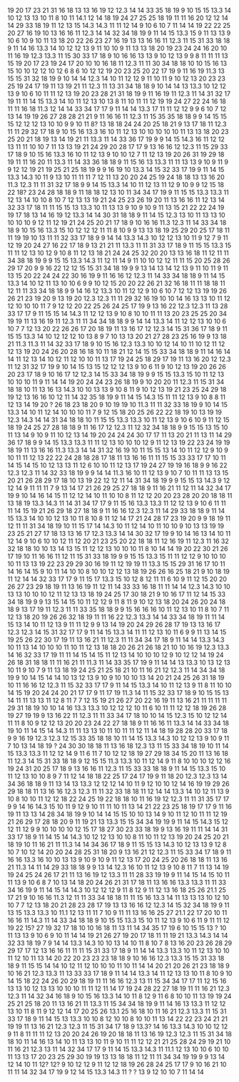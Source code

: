 19	20	17	23	21	31	16	18	13	13	16	19	12	12.3	14	14	33	35	18	19	9	10	15	15	13.3	14	10	12	13	13	10	11	8	10	11	14.1	12	14
18	19	24	27	25	25	18	19	11	11	16	20	12	12	14	14	29	33	18	19	11	12	13	15	14.3	14.3	11	11	12	14	9	10	6	10	7	11	14	14
19	22	22	25	20	27	16	19	10	13	16	16	11	12.3	14	14	32	34	18	19	9	11	14	15	13.3	15	9	11	13	13	9	10	6	10	9	10	11	13
18	20	22	26	23	27	16	19	13	13	16	16	11	12.3	11	15	31	33	18	18	9	11	14	16	13.3	14	10	12	12	13	9	11	10	10	9	11	13	13
18	20	19	23	24	24	16	20	10	11	16	19	12.3	13.3	11	15	30	33	17	18	9	10	16	16	13	13	9	10	12	13	9	9	8	11	11	11	13	15
19	20	17	23	19	24	17	20	10	10	16	18	11	12.3	11	11	30	34	18	18	10	10	15	16	13	15	10	10	12	12	10	12	6	8	6	10	12	12
19	20	23	25	20	22	17	19	9	11	16	19	11.3	13	15	15	31	32	18	19	9	10	14	14	12.3	14	10	11	12	12	9	11	10	11	9	10	12	13
20	23	23	25	19	24	17	19	11	13	19	21	11	12.3	11	13	31	34	18	18	9	10	14	14	13	13.3	10	12	12	13	9	10	6	10	11	11	12	13
19	20	23	28	21	31	18	19	9	11	16	19	11	12.3	11	14	31	32	17	19	11	11	14	15	13.3	14	10	11	12	13	10	13	8	11	10	11	11	12
19	19	24	27	22	24	16	18	11	11	16	18	11.3	12	14	14	33	34	17	17	9	11	14	14	13.3	17	11	11	12	12	9	9	6	10	7	12	13	14
19	19	26	27	28	28	21	21	9	11	16	16	11	12.3	11	15	35	35	18	18	9	9	14	15	15	15	12	12	12	13	10	10	9	9	10	11	 8?	13
18	18	24	24	20	25	18	21	9	13	17	18	11	12.3	11	11	29	32	17	18	9	10	15	16	13.3	16	10	11	12	13	10	10	10	10	10	11	13	13
18	20	23	25	20	21	18	19	13	14	19	21	11	13.3	11	14	33	36	17	19	9	9	14	15	14.3	16	11	12	12	13	11	11	10	10	7	11	13	13
19	21	24	29	20	28	17	17	9	13	16	16	12	12.3	11	15	29	33	17	18	9	10	15	16	13.3	16	10	11	12	13	9	10	10	12	7	11	12	13
19	20	26	31	19	29	18	19	11	11	16	20	11	13.3	11	14	33	36	18	18	9	11	15	16	13	13.3	11	11	13	13	9	10	9	11	9	9	12	12
19	21	19	25	21	25	18	19	9	9	16	19	10	13.3	14	15	32	33	17	19	9	11	14	15	13.3	14.3	10	11	9	13	10	11	11	11	7	12	11	13
20	20	24	25	19	24	18	18	13	13	16	20	11.3	12.3	11	11	31	32	17	18	9	9	14	15	13.3	14	10	11	12	13	11	12	9	10	9	9	12	15
18	22	 18?	23	24	28	18	18	9	11	18	18	12	13	10	11	34	34	17	19	9	11	15	15	13.3	13.3	11	12	13	14	10	10	8	10	7	12	13	13
19	21	24	25	23	26	19	20	11	13	16	16	11	12	13	14	32	33	17	18	11	11	15	15	13	13.3	10	11	13	13	9	10	9	10	9	11	13	15
21	22	22	24	19	19	17	18	13	14	16	19	12	13.3	14	14	30	31	18	18	9	11	14	15	12.3	13	10	11	13	13	10	10	10	10	9	12	11	12
19	21	24	25	20	21	17	18	9	10	16	16	11.3	12.3	11	14	33	34	18	18	9	10	15	16	13.3	15	10	12	12	12	11	11	8	10	9	9	13	13
18	19	25	29	20	25	17	18	11	11	19	19	10	13	11	11	32	33	17	18	9	9	14	14	13.3	14.3	10	12	12	13	10	11	9	12	7	9	11	12
19	20	24	27	16	22	17	18	9	13	21	21	11	13.3	11	11	31	33	17	18	9	11	15	15	13.3	15	11	11	12	13	10	12	9	10	8	11	12	13
18	21	24	24	25	32	20	20	13	13	16	18	11	12	11	11	34	38	18	19	9	9	15	15	13.3	14.3	11	12	11	14	9	11	10	10	12	12	11	11
15	20	25	28	26	29	17	20	9	9	16	22	12	12	15	15	31	34	18	19	9	9	13	14	13	14	 	 	12	13	9	11	10	11	9	11	13	15
20	22	24	24	22	30	16	19	9	11	16	16	12	12.3	11	14	33	34	18	18	9	11	14	15	13.3	14	10	12	11	13	10	10	6	9	9	10	12	15
20	20	22	26	21	32	16	18	11	11	18	18	11	12	11	11	33	34	18	18	9	9	14	16	12	13.3	10	11	12	12	9	10	6	10	7	12	12	13
19	19	26	26	21	23	19	20	9	13	19	20	12.3	12.3	11	11	29	32	16	19	10	10	14	16	13	13	10	11	12	12	10	10	10	11	7	9	12	12
20	22	25	26	24	25	17	19	9	13	16	22	12.3	12.3	11	13	28	33	17	17	9	11	15	15	14	14.3	11	12	12	13	9	10	8	10	10	11	11	13
20	23	25	25	20	34	19	19	11	13	16	19	11	12.3	11	11	34	34	18	18	9	9	14	14	13.3	14	11	12	12	13	10	10	6	10	7	7	12	13
20	22	26	26	17	20	18	19	11	13	16	17	12	12.3	14	15	31	36	17	18	9	11	15	15	13.3	14	10	12	12	12	10	13	8	9	7	10	13	13
20	21	27	28	23	25	16	19	9	13	18	21	11.3	11.3	11	14	32	33	17	18	9	10	15	16	12.3	13.3	10	10	12	14	10	11	10	12	11	12	12	13
19	20	24	26	20	28	16	18	10	11	18	21	12	14	15	15	33	34	18	18	9	11	14	16	14	14	11	12	13	14	10	12	11	12	10	10	11	13
17	19	24	25	18	29	17	19	11	13	16	20	12	12.3	11	12	31	32	17	19	9	10	14	15	13	15	12	12	12	13	9	10	6	11	9	10	12	13
19	20	26	26	20	23	17	18	9	10	16	17	12	12.3	14	15	33	34	18	19	9	9	15	15	13.3	15	10	11	12	13	10	10	10	11	9	11	14	14
19	20	24	24	23	26	18	19	9	10	20	20	11	12.3	11	15	31	34	18	18	10	11	13	16	13	14.3	10	10	13	13	9	10	8	11	9	10	12	13
19	21	23	25	24	29	18	19	12	13	16	16	10	12	11	14	32	35	18	19	9	11	14	15	14.3	15	11	11	12	13	9	10	8	8	11	12	13	14
19	20	 ?	26	18	23	18	20	9	10	19	19	10	11.3	11	11	32	33	18	19	9	10	14	15	13.3	14	10	11	12	14	10	10	10	11	7	9	12	15
18	20	25	26	22	22	18	19	10	13	19	19	12.3	14.3	14	14	31	34	18	18	10	11	15	15	13.3	13.3	10	11	12	13	9	10	6	10	9	11	12	15
18	19	24	25	27	28	18	18	9	11	16	17	12	12.3	11	12	32	34	18	18	9	9	15	15	13	15	10	11	13	14	9	10	9	11	10	12	13	14
19	20	24	24	24	30	17	17	11	13	20	21	11	13	11	14	29	36	17	18	9	9	14	15	13.3	13.3	11	11	12	13	10	10	10	12	9	11	12	13
19	22	23	24	19	19	18	19	11	13	16	16	11.3	13.3	14	14	31	32	16	19	10	11	15	15	13	14	10	11	12	12	9	10	9	10	11	11	12	13
22	22	24	28	18	28	17	18	11	13	16	16	11	11	15	15	33	33	17	17	10	11	14	15	14	15	10	12	13	13	11	12	6	10	10	11	12	13
17	19	24	27	19	19	16	18	9	9	16	22	12.3	12.3	11	14	32	33	18	19	9	9	14	14	11.3	16	10	11	12	13	9	10	7	10	11	11	13	13
15	20	21	26	28	29	17	18	10	13	19	22	12	12	11	14	31	34	18	19	9	9	15	15	13	14.3	9	12	12	14	9	11	11	11	7	9	13	14
17	21	26	29	25	27	18	18	9	11	16	21	11	12	11	14	32	34	17	19	9	10	14	16	14	15	11	12	12	14	10	11	10	10	8	11	12	12
20	20	23	28	20	20	18	18	11	13	18	19	13.3	14.3	11	14	31	34	17	17	9	11	15	16	13.3	13.3	11	12	12	13	9	10	6	11	11	11	14	15
19	21	26	29	18	27	18	18	9	11	16	16	12.3	12.3	11	14	29	33	18	18	9	11	14	15	13.3	14	10	10	12	13	10	11	8	10	8	11	12	14
17	21	24	28	17	23	19	20	9	9	18	19	11	12	11	11	31	34	18	19	10	11	15	17	14	14.3	10	11	12	14	10	11	10	10	9	10	13	13
19	19	23	25	21	27	17	18	13	13	16	17	12.3	13.3	14	14	30	32	17	19	9	10	14	16	13	14	10	11	12	14	9	10	6	10	10	12	11	12
20	21	23	25	20	22	18	18	11	12	16	19	11	12.3	11	16	32	32	18	18	10	10	13	14	13	15	11	12	12	13	10	10	10	11	8	10	14	14
19	20	22	30	21	26	17	19	10	11	16	16	11	12	11	15	31	33	18	19	9	9	15	15	13.3	15	11	11	12	12	9	10	10	10	10	11	13	13
19	22	23	29	29	30	16	19	11	12	19	19	11	13.3	15	15	29	31	16	17	10	11	14	16	14	15	9	10	11	14	10	10	8	10	10	12	12	13
18	19	26	26	16	25	18	21	9	10	18	19	11	12	14	14	32	33	17	17	9	11	15	17	13.3	15	10	12	8	12	11	11	6	10	9	11	12	15
20	20	26	27	23	29	18	19	11	13	16	19	11	12	11	14	33	33	16	18	11	11	14	14	12.3	14.3	10	10	13	13	10	10	10	12	11	12	13	13
18	19	24	25	17	30	18	21	9	10	16	17	11	12	14	15	33	34	18	19	9	9	13	15	14	15	10	11	12	12	9	11	8	11	9	10	12	13
18	20	24	26	20	24	18	18	9	13	17	19	11	12.3	11	11	33	35	18	18	9	9	15	16	16	16	10	11	12	13	10	11	8	10	7	11	12	13
18	20	19	26	26	32	18	19	11	11	16	22	12.3	13.3	14	14	33	34	18	19	11	11	14	15	13	14	10	11	12	13	9	11	11	12	9	9	13	14
19	20	24	29	26	28	17	19	13	13	16	17	12.3	12.3	14	15	31	32	17	17	9	11	14	15	13.3	14	11	11	12	13	10	11	6	9	9	11	13	14
15	19	25	26	22	30	17	19	11	13	16	21	11	12.3	11	11	34	34	17	18	9	11	14	14	13.3	14.3	10	11	13	14	10	10	10	11	10	11	12	13
18	18	20	26	21	26	18	21	10	10	16	19	12.3	13.3	14	16	32	33	17	19	11	11	14	15	14	15	11	12	13	14	10	10	10	12	9	10	12	12
14	19	24	26	18	31	18	18	11	11	16	21	11	11.3	11	14	33	35	17	19	9	11	14	14	13	13.3	10	13	12	13	10	11	9	10	7	9	11	13
18	19	24	25	21	25	18	21	10	11	16	21	12	12.3	11	14	34	34	18	19	9	10	14	15	14	14	10	13	12	13	9	10	9	10	10	10	13	14
20	21	24	25	26	31	18	19	10	11	16	16	12	12.3	11	15	32	33	17	17	9	11	14	15	13.3	14	10	11	12	13	9	11	8	11	10	10	14	15
19	20	24	24	20	21	17	17	9	11	17	19	11.3	14	11	15	32	33	17	18	9	10	15	15	13	14	11	11	13	13	11	12	8	11	7	7	12	15
19	21	26	27	20	22	16	19	11	13	16	21	11	11	11	11	29	31	18	19	10	10	14	16	13.3	13.3	10	12	12	12	10	11	6	10	11	11	12	12
18	19	26	28	19	27	19	19	9	13	16	22	11	12.3	11	11	33	34	17	18	10	10	14	15	12.3	15	10	12	12	14	11	11	8	10	9	12	12	13
20	20	23	24	22	27	18	18	9	11	16	16	11	13.3	14	14	33	34	18	19	10	11	14	15	14	14.3	11	11	13	13	10	11	10	11	11	12	11	14
18	19	28	28	20	33	17	18	9	9	16	19	12.3	12.3	12	15	33	35	18	18	10	11	14	15	13.3	14.3	10	12	12	13	9	10	9	11	7	10	13	14
18	19	 ?	24	30	30	18	18	11	13	16	18	12.3	13	11	15	33	34	18	19	10	11	14	15	13.3	13.3	11	12	12	14	9	11	6	11	7	10	12	12
18	19	27	29	18	34	15	20	11	13	16	18	11	12.3	14	15	31	33	18	18	9	12	15	15	11.3	13.3	10	11	12	14	9	11	8	10	10	10	12	12
16	19	24	31	20	25	17	18	9	13	16	16	11	12.3	11	15	33	33	18	18	9	11	14	15	13.3	15	10	11	12	13	10	10	8	9	7	11	12	14
18	18	22	25	17	24	17	19	9	11	18	20	12.3	12.3	13	14	34	36	18	18	9	11	13	14	13	13.3	12	12	12	14	10	11	9	12	10	10	12	14
16	19	19	29	26	29	18	18	11	13	16	16	12.3	12.3	11	11	32	33	18	18	11	12	14	14	13.3	14	10	12	11	13	9	10	8	10	10	11	12	12
18	22	24	25	19	22	18	18	10	11	16	19	12	12.3	11	11	31	35	17	17	9	9	14	16	14.3	15	10	11	9	12	9	10	11	11	10	11	13	14
21	22	23	25	18	19	17	17	9	11	16	19	11	13	13	14	28	34	18	19	9	10	14	14	15	15	10	10	13	14	9	10	11	12	10	11	11	12
19	21	26	29	17	28	18	20	9	11	19	21	13	13.3	15	15	34	34	19	19	9	11	14	15	14.3	15	12	12	11	12	9	9	10	10	10	10	12	15
17	18	27	30	23	33	18	19	9	13	16	19	11	11	14	14	31	33	17	18	9	11	14	15	14	14.3	10	12	12	13	10	10	8	11	10	11	12	13
19	20	24	25	20	21	18	19	10	11	16	21	11	11.3	14	14	34	36	17	18	9	11	15	15	13	14.3	10	12	13	13	9	12	8	10	7	10	12	14
20	20	24	28	25	31	18	20	9	13	16	21	12	12.3	11	15	33	34	17	18	9	11	16	16	13.3	16	10	10	13	13	9	10	9	10	9	11	12	13
17	20	24	25	20	26	18	18	11	13	16	21	11.3	14	11	14	29	33	18	18	9	9	13	14	12.3	16	10	11	12	13	9	10	8	11	7	11	13	14
19	19	24	25	24	26	17	21	11	13	16	19	12	13.3	11	11	28	33	19	19	9	11	14	15	14	15	10	11	11	13	9	10	6	8	7	10	13	14
18	20	24	26	21	31	17	18	11	13	16	16	13.3	13.3	11	11	33	34	16	19	9	11	14	15	14	14.3	10	12	12	12	9	11	8	12	9	11	12	13
16	18	25	26	21.1	25	17	21	9	10	16	16	11.3	12	11	11	33	34	18	18	11	11	15	16	13.3	14	11	13	13	13	10	12	10	10	7	7	12	13
18	20	21	28	23	28	17	19	13	13	16	16	12	12.3	14	15	32	34	18	19	9	11	13	15	13.3	13.3	10	11.1	12	13	11	11	7	10	9	11	11	13
16	16	25	27	21.1	22	17	20	10	11	16	16	11	14.3	11	14	33	34	18	18	9	10	15	15	13.3	15	10	11	12	13	9	10	6	11	9	11	11	12
19	22	 15?	27	19	32	17	18	10	10	16	18	11	13	11	14	34	35	17	19	6	10	15	15	13	 ?	10	11	13	13	9	10	6	9	10	11	14	14
19	21	26	27	19	20	17	18	11	11	19	21	13.3	14.3	14	14	32	33	18	19	7	9	14	14	13.3	14.3	10	10	13	14	10	11	8	10	7	8	13	16
20	23	26	28	29	29	17	17	12	13	16	16	11	11	11	15	31	33	17	18	9	11	14	14	13.3	13.3	10	11	12	13	10	10	11	12	10	11	13	14
20	22	20	23	23	23	18	18	9	10	16	16	12.3	13.3	15	15	31	33	18	18	9	11	15	15	14	14	10	12	11	12	10	10	10	11	10	11	14	14
20	21	20	26	21	23	18	18	9	10	16	21	12.3	13.3	11	13	33	33	17	18	9	11	14	14	13.3	14	11	12	13	13	10	11	8	10	9	10	14	15
18	22	24	26	20	29	18	19	11	11	16	16	12.3	13	11	15	34	34	17	17	11	12	15	16	13	13	10	12	13	13	10	10	10	11	11	12	11	14
17	19	24	28	22	27	18	19	11	11	16	21	12.3	12.3	11	14	32	34	16	18	9	10	15	16	13.3	14	10	11	8	12	9	11	6	8	10	10	11	13
19	19	24	25	21	25	18	20	11	13	16	21	11	13.3	11	15	34	34	18	19	9	11	14	16	13	13.3	11	12	12	13	10	11	8	11	9	12	12	14
17	20	25	26	13.1	25	16	18	10	11	16	21	12.3	13.3	11	15	31	33	17	18	9	11	14	15	13	13.3	10	10	8	12	10	10	8	10	10	11	13	14
22	22	23	24	21	21	19	19	11	13	16	21	12.3	12.3	11	15	31	34	17	18	9	 13.3?	14	16	13.3	14.3	10	10	12	12	9	11	8	11	11	11	12	13
20	20	24	26	19	20	18	18	11	13	16	19	12.3	12.3	11	15	31	34	18	18	10	11	14	16	13	14	10	11	13	13	10	11	9	10	11	11	12	12
21	21	25	28	24	29	19	21	10	11	16	21	12.3	13	11	14	32	34	17	17	9	11	14	15	13.3	14.3	11	11.1	12	13	10	10	6	10	10	11	13	13
17	20	23	25	29	30	19	19	13	13	18	18	11	12	11	11	34	34	19	19	9	9	13	14	12	14	10	11	 12?	 12?	9	10	12	12	9	11	12	12
18	19	26	28	24	25	17	17	9	10	16	21	10	11	11	14	32	34	17	19	9	12	14	15	13.3	14.3	11	 ?	 ?	13	9	12	10	10	7	11	14	14
